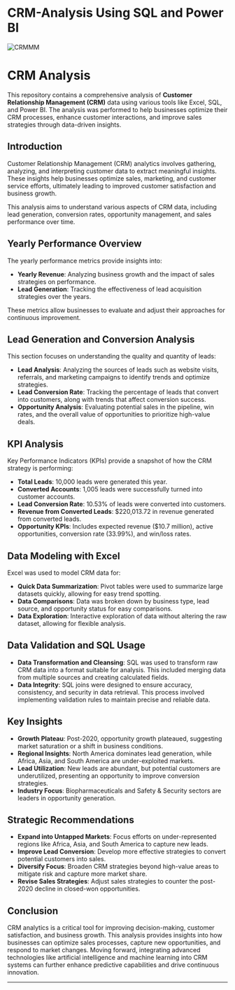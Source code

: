 # CRM-Analysis Using SQL and Power BI

![CRMMM](https://github.com/user-attachments/assets/6c97b276-77a1-47e8-a7cf-abad0d02244a)

# CRM Analysis

This repository contains a comprehensive analysis of **Customer Relationship Management (CRM)** data using various tools like Excel, SQL, and Power BI. The analysis was performed  to help businesses optimize their CRM processes, enhance customer interactions, and improve sales strategies through data-driven insights.



## Introduction

Customer Relationship Management (CRM) analytics involves gathering, analyzing, and interpreting customer data to extract meaningful insights. These insights help businesses optimize sales, marketing, and customer service efforts, ultimately leading to improved customer satisfaction and business growth.

This analysis aims to understand various aspects of CRM data, including lead generation, conversion rates, opportunity management, and sales performance over time.

## Yearly Performance Overview

The yearly performance metrics provide insights into:
- **Yearly Revenue**: Analyzing business growth and the impact of sales strategies on performance.
- **Lead Generation**: Tracking the effectiveness of lead acquisition strategies over the years.

These metrics allow businesses to evaluate and adjust their approaches for continuous improvement.

## Lead Generation and Conversion Analysis



This section focuses on understanding the quality and quantity of leads:
- **Lead Analysis**: Analyzing the sources of leads such as website visits, referrals, and marketing campaigns to identify trends and optimize strategies.
- **Lead Conversion Rate**: Tracking the percentage of leads that convert into customers, along with trends that affect conversion success.
- **Opportunity Analysis**: Evaluating potential sales in the pipeline, win rates, and the overall value of opportunities to prioritize high-value deals.

## KPI Analysis

Key Performance Indicators (KPIs) provide a snapshot of how the CRM strategy is performing:
- **Total Leads**: 10,000 leads were generated this year.
- **Converted Accounts**: 1,005 leads were successfully turned into customer accounts.
- **Lead Conversion Rate**: 10.53% of leads were converted into customers.
- **Revenue from Converted Leads**: $220,013.72 in revenue generated from converted leads.
- **Opportunity KPIs**: Includes expected revenue ($10.7 million), active opportunities, conversion rate (33.99%), and win/loss rates.



## Data Modeling with Excel

Excel was used to model CRM data for:
- **Quick Data Summarization**: Pivot tables were used to summarize large datasets quickly, allowing for easy trend spotting.
- **Data Comparisons**: Data was broken down by business type, lead source, and opportunity status for easy comparisons.
- **Data Exploration**: Interactive exploration of data without altering the raw dataset, allowing for flexible analysis.

## Data Validation and SQL Usage

- **Data Transformation and Cleansing**: SQL was used to transform raw CRM data into a format suitable for analysis. This included merging data from multiple sources and creating calculated fields.
- **Data Integrity**: SQL joins were designed to ensure accuracy, consistency, and security in data retrieval. This process involved implementing validation rules to maintain precise and reliable data.


## Key Insights

- **Growth Plateau**: Post-2020, opportunity growth plateaued, suggesting market saturation or a shift in business conditions.
- **Regional Insights**: North America dominates lead generation, while Africa, Asia, and South America are under-exploited markets.
- **Lead Utilization**: New leads are abundant, but potential customers are underutilized, presenting an opportunity to improve conversion strategies.
- **Industry Focus**: Biopharmaceuticals and Safety & Security sectors are leaders in opportunity generation.

## Strategic Recommendations

- **Expand into Untapped Markets**: Focus efforts on under-represented regions like Africa, Asia, and South America to capture new leads.
- **Improve Lead Conversion**: Develop more effective strategies to convert potential customers into sales.
- **Diversify Focus**: Broaden CRM strategies beyond high-value areas to mitigate risk and capture more market share.
- **Revise Sales Strategies**: Adjust sales strategies to counter the post-2020 decline in closed-won opportunities.

## Conclusion

CRM analytics is a critical tool for improving decision-making, customer satisfaction, and business growth. This analysis provides insights into how businesses can optimize sales processes, capture new opportunities, and respond to market changes. Moving forward, integrating advanced technologies like artificial intelligence and machine learning into CRM systems can further enhance predictive capabilities and drive continuous innovation.

---
